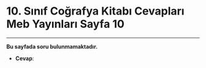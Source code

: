 # 10. Sınıf Coğrafya Kitabı Cevapları Meb Yayınları Sayfa 10

---

**Bu sayfada soru bulunmamaktadır.**

-   **Cevap**: